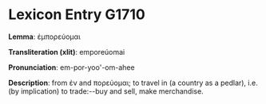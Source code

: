 # Lexicon Entry G1710

**Lemma**: ἐμπορεύομαι

**Transliteration (xlit)**: emporeúomai

**Pronunciation**: em-por-yoo'-om-ahee

**Description**:
from ἐν and πορεύομαι; to travel in (a country as a pedlar), i.e. (by implication) to trade:--buy and sell, make merchandise.

